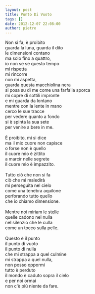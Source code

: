 ```yaml
---
layout: post
title: Punto Di Vuoto
tags: []
date: 2012-12-07 22:08:00
author: pietro
---
```

Non si fa, è proibito<br/>guarda la luna, guarda il dito<br/>le dimensioni contano<br/>ma solo fino a quattro,<br/>io non se se questo tempo<br/>mi rispetta<br/>mi rincorre<br/>non mi aspetta,<br/>guarda questa macchiolina nera<br/>si posa su di me come una farfalla sporca<br/>mi copre di sottili impronte<br/>e mi guarda da lontano<br/>mentre con la lente in mano<br/>cerco le sue tracce<br/>per vedere quanto a fondo<br/>si è spinta la sua sete<br/>per venire a bere in me.<br/><br/>È proibito, mi si dice<br/>ma il mio cuore non capisce<br/>o forse non è quello<br/>il cuore mio è zittito<br/>a marcir nelle segrete<br/>il cuore mio è impazzito.<br/><br/>Tutto ciò che non si fa<br/>ciò che mi maledirà<br/>mi perseguita nel cielo<br/>come una tenebra aquilone<br/>perforando tutto quello<br/>che io chiamo dimensione.<br/><br/>Mentre noi miriam le stelle<br/>quelle cadono nel nulla<br/>nel silenzio che le culla<br/>come un tocco sulla pelle.<br/><br/>Questo è il punto<br/>il punto di vuoto<br/>il punto di nulla<br/>che mi strappa a quel culmine<br/>mi strappa a quel nulla,<br/>non posso oppormi<br/>tutto è perduto<br/>il mondo è caduto sopra il cielo<br/>e per noi ormai<br/>non c'è più niente da fare.
